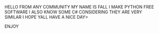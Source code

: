 HELLO FROM ANY COMMUNITY MY NAME IS FALL I MAKE PYTHON FREE
SOFTWARE I ALSO KNOW SOME C# CONSIDERING THEY ARE VERY SIMILAR 
I HOPE YALL HAVE A NICE DAY>

ENJOY
